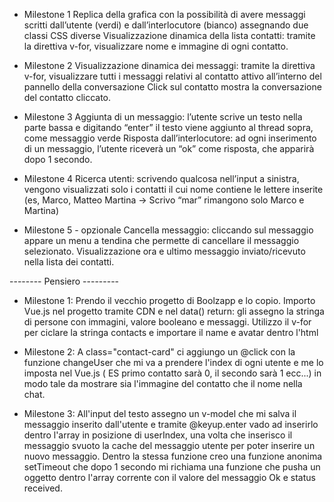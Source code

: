 - Milestone 1
  Replica della grafica con la possibilità di avere messaggi scritti dall’utente (verdi) e dall’interlocutore (bianco) assegnando due classi CSS diverse
  Visualizzazione dinamica della lista contatti: tramite la direttiva v-for, visualizzare nome e immagine di ogni contatto.

- Milestone 2
  Visualizzazione dinamica dei messaggi: tramite la direttiva v-for, visualizzare tutti i messaggi relativi al contatto attivo all’interno del pannello della conversazione
  Click sul contatto mostra la conversazione del contatto cliccato.

- Milestone 3
  Aggiunta di un messaggio: l’utente scrive un testo nella parte bassa e digitando “enter” il testo viene aggiunto al thread sopra, come messaggio verde
  Risposta dall’interlocutore: ad ogni inserimento di un messaggio, l’utente riceverà un “ok” come risposta, che apparirà dopo 1 secondo.

- Milestone 4
  Ricerca utenti: scrivendo qualcosa nell’input a sinistra, vengono visualizzati solo i contatti il cui nome contiene le lettere inserite (es, Marco, Matteo Martina -> Scrivo “mar” rimangono solo Marco e Martina)

- Milestone 5 - opzionale
  Cancella messaggio: cliccando sul messaggio appare un menu a tendina che permette di cancellare il messaggio selezionato.
  Visualizzazione ora e ultimo messaggio inviato/ricevuto nella lista dei contatti.

-------- Pensiero ---------

- Milestone 1:
  Prendo il vecchio progetto di Boolzapp e lo copio.
  Importo Vue.js nel progetto tramite CDN e nel data() return: gli assegno la stringa di persone con immagini, valore booleano e messaggi.
  Utilizzo il v-for per ciclare la stringa contacts e importare il name e avatar dentro l'html

- Milestone 2:
  A class="contact-card" ci aggiungo un @click con la funzione changeUser che mi va a prendere l'index di ogni utente e me lo imposta nel Vue.js ( ES primo contatto sarà 0, il secondo sarà 1 ecc...) in modo tale da mostrare sia l'immagine del contatto che il nome nella chat.

- Milestone 3:
  All'input del testo assegno un v-model che mi salva il messaggio inserito dall'utente e tramite @keyup.enter vado ad inserirlo dentro l'array in posizione di userIndex, una volta che inserisco il messaggio svuoto la cache del messaggio utente per poter inserire un nuovo messaggio.
  Dentro la stessa funzione creo una funzione anonima setTimeout che dopo 1 secondo mi richiama una funzione che pusha un oggetto dentro l'array corrente con il valore del messaggio Ok e status received.
